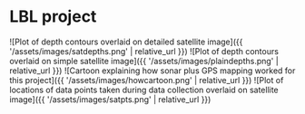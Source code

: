 # LBL project

![Plot of depth contours overlaid on detailed satellite image]({{ '/assets/images/satdepths.png' | relative_url }})
![Plot of depth contours overlaid on simple satellite image]({{ '/assets/images/plaindepths.png' | relative_url }})
![Cartoon explaining how sonar plus GPS mapping worked for this project]({{ '/assets/images/howcartoon.png' | relative_url }})
![Plot of locations of data points taken during data collection overlaid on satellite image]({{ '/assets/images/satpts.png' | relative_url }})
